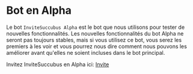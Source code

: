 # Bot en Alpha

Le bot `InviteSuccubus Alpha` est le bot que nous utilisons pour tester de nouvelles fonctionnalités. Les nouvelles fonctionnalités du bot Alpha ne seront pas toujours stables, mais si vous utilisez ce bot, vous serez les premiers à les voir et vous pourrez nous dire comment nous pouvons les améliorer avant qu'elles ne soient incluses dans le bot principal.

Invitez InviteSuccubus en Alpha ici: [Invite](https://discordapp.com/oauth2/authorize?client_id=412380586737664020&permissions=268435616&scope=bot&redirect_uri=https://google.com)
